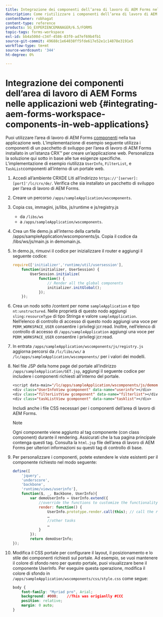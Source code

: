 ```yaml
---
title: Integrazione dei componenti dell’area di lavoro di AEM Forms nelle applicazioni web
description: Come riutilizzare i componenti dell’area di lavoro di AEM Forms nelle tue applicazioni web per utilizzare le funzionalità e fornire un’integrazione perfetta.
contentOwner: robhagat
content-type: reference
products: SG_EXPERIENCEMANAGER/6.5/FORMS
topic-tags: forms-workspace
exl-id: bb4a500d-c34f-4586-83f0-ad7ef69b4fb1
source-git-commit: 49688c1e64038ff5fde617e52e1c14878e3191e5
workflow-type: tm+mt
source-wordcount: '344'
ht-degree: 0%

---
```


# Integrazione dei componenti dell’area di lavoro di AEM Forms nelle applicazioni web {#integrating-aem-forms-workspace-components-in-web-applications}

Puoi utilizzare l’area di lavoro di AEM Forms [componenti](/help/forms/using/description-reusable-components.md) nella tua applicazione web. L’implementazione di esempio seguente utilizza i componenti di un pacchetto di sviluppo per l’area di lavoro di AEM Forms installato in un’istanza CRX™ per creare un’applicazione web. Personalizza la soluzione qui sotto in base alle tue esigenze specifiche. L’implementazione di esempio riutilizza `UserInfo`, `FilterList`, e `TaskList`componenti all’interno di un portale web.

1. Accedi all’ambiente CRXDE Liti all’indirizzo `https://'[server]:[port]'/lc/crx/de/`. Verifica che sia installato un pacchetto di sviluppo per l’area di lavoro di AEM Forms.
1. Creare un percorso `/apps/sampleApplication/wscomponents`.
1. Copia css, immagini, js/libs, js/runtime e js/registry.js

   * da `/libs/ws`
   * a `/apps/sampleApplication/wscomponents`.

1. Crea un file demo.js all’interno della cartella /apps/sampleApplication/wscomponents/js. Copia il codice da /libs/ws/js/main.js in demomain.js.
1. In demo.js, rimuovi il codice per inizializzare il router e aggiungi il seguente codice:

   ```javascript
   require(['initializer','runtime/util/usersession'],
       function(initializer, UserSession) {
           UserSession.initialize(
               function() {
                   // Render all the global components
                   initializer.initGlobal();
               });
       });
   ```

1. Crea un nodo sotto /content per nome `sampleApplication` e tipo `nt:unstructured`. Nelle proprietà di questo nodo aggiungi `sling:resourceType` di tipo Stringa e valore `sampleApplication`. Nell’elenco di controllo di accesso di questo nodo aggiungi una voce per `PERM_WORKSPACE_USER` consentire i privilegi jcr:read. Inoltre, nell’elenco di controllo di accesso di `/apps/sampleApplication` aggiungi una voce per `PERM_WORKSPACE_USER` consentire i privilegi jcr:read.
1. In entrata `/apps/sampleApplication/wscomponents/js/registry.js` aggiorna percorsi da `/lc/libs/ws/` a `/lc/apps/sampleApplication/wscomponents/` per i valori dei modelli.
1. Nel file JSP della home page del portale all’indirizzo `/apps/sampleApplication/GET.jsp`, aggiungi il seguente codice per includere i componenti richiesti all’interno del portale.

   ```jsp
   <script data-main="/lc/apps/sampleApplication/wscomponents/js/demomain" src="/lc/apps/sampleApplication/wscomponents/js/libs/require/require.js"></script>
   <div class="UserInfoView gcomponent" data-name="userinfo"></div>
   <div class="filterListView gcomponent" data-name="filterlist"></div>
   <div class="taskListView gcomponent" data-name="tasklist"></div>
   ```

   Includi anche i file CSS necessari per i componenti dell’area di lavoro di AEM Forms.

   >[!NOTE]
   >
   >Ogni componente viene aggiunto al tag componente (con class component) durante il rendering. Assicurati che la tua pagina principale contenga questi tag. Consulta la `html.jsp` file dell’area di lavoro di AEM Forms per ulteriori informazioni su questi tag di controllo di base.

1. Per personalizzare i componenti, potete estendere le viste esistenti per il componente richiesto nel modo seguente:

   ```javascript
   define([
       'jquery',
       'underscore',
       'backbone',
       'runtime/views/userinfo'],
       function($, _, Backbone, UserInfo){
           var demoUserInfo = UserInfo.extend({
               //override the functions to customize the functionality
               render: function() {
                   UserInfo.prototype.render.call(this); // call the render function of the super class
                   …
                   //other tasks
                   …
               }
           });
           return demoUserInfo;
   });
   ```

1. Modifica il CSS portale per configurare il layout, il posizionamento e lo stile dei componenti richiesti sul portale. Ad esempio, se vuoi mantenere il colore di sfondo nero per questo portale, puoi visualizzare bene il componente UserInfo. Per eseguire questa operazione, modifica il colore di sfondo in `/apps/sampleApplication/wscomponents/css/style.css` come segue:

   ```css
   body {
       font-family: "Myriad pro", Arial;
       background: #000;    //This was origianlly #CCC
       position: relative;
       margin: 0 auto;
   }
   ```
